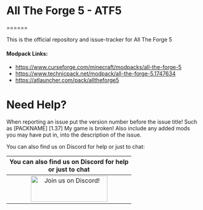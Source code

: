 # All The Forge 5 - ATF5
======

This is the official repository and issue-tracker for All The Forge 5
    
#### Modpack Links: 
+ https://www.curseforge.com/minecraft/modpacks/all-the-forge-5 
+ https://www.technicpack.net/modpack/all-the-forge-5.1747634 
+ https://atlauncher.com/pack/alltheforge5  
  
Need Help?
======
When reporting an issue put the version number before the issue title! Such as [PACKNAME] [1.37] My game is broken! Also include any added mods you may have put in, into the description of the issue. 
 
You can also find us on Discord for help or just to chat:   
  
|You can also find us on Discord for help<br>or just to chat|
|:------------:|
|<a href="https://discord.gg/enrpMDd"><img src="https://discordapp.com/assets/fc0b01fe10a0b8c602fb0106d8189d9b.png" alt="Join us on Discord!"  width="200" height="68"></a>|
<br>
<br>
